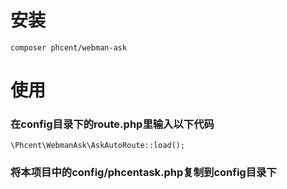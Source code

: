 # 安装
```
composer phcent/webman-ask
```
# 使用
### 在config目录下的route.php里输入以下代码
```
\Phcent\WebmanAsk\AskAutoRoute::load();
```
### 将本项目中的config/phcentask.php复制到config目录下
